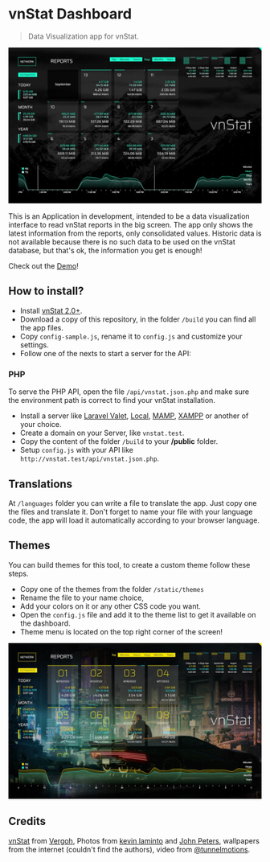 # vnStat Dashboard

> Data Visualization app for vnStat.

![vnStat Dashboard](https://github.com/edirpedro/vnstat-dashboard/blob/main/public/static/media/screenshot-1.jpg)

This is an Application in development, intended to be a data visualization interface to read vnStat reports in the big screen. The app only shows the latest information from the reports, only consolidated values. Historic data is not available because there is no such data to be used on the vnStat database, but that's ok, the information you get is enough!

Check out the [Demo](https://edirpedro.github.io/vnstat-dashboard/)!

## How to install?

* Install [vnStat 2.0+](https://github.com/vergoh/vnstat).
* Download a copy of this repository, in the folder `/build` you can find all the app files.
* Copy `config-sample.js`, rename it to `config.js` and customize your settings.
* Follow one of the nexts to start a server for the API:

### PHP

To serve the PHP API, open the file `/api/vnstat.json.php` and make sure the environment path is correct to find your vnStat installation.

* Install a server like [Laravel Valet](https://laravel.com/docs/valet), [Local](https://localwp.com/), [MAMP](https://www.mamp.info/en/mamp), [XAMPP](https://www.apachefriends.org/) or another of your choice.
* Create a domain on your Server, like `vnstat.test`.
* Copy the content of the folder `/build` to your **/public** folder.
* Setup `config.js` with your API like `http://vnstat.test/api/vnstat.json.php`.

## Translations

At `/languages` folder you can write a file to translate the app. Just copy one the files and translate it. Don't forget to name your file with your language code, the app will load it automatically according to your browser language.

## Themes

You can build themes for this tool, to create a custom theme follow these steps. 

* Copy one of the themes from the folder `/static/themes`
* Rename the file to your name choice,
* Add your colors on it or any other CSS code you want.
* Open the `config.js` file and add it to the theme list to get it available on the dashboard.
* Theme menu is located on the top right corner of the screen!

![vnStat Dashboard](https://github.com/edirpedro/vnstat-dashboard/blob/main/public/static/media/screenshot-2.jpg)

## Credits

[vnStat](https://humdi.net/vnstat/) from [Vergoh](https://github.com/vergoh), Photos from [kevin laminto](https://unsplash.com/@kxvn_lx) and [John Peters](https://unsplash.com/@johnphiker), wallpapers from the internet (couldn't find the authors), video from [@tunnelmotions](https://pixabay.com/users/tunnelmotions-12767861/).